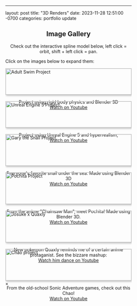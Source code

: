 ---
layout: post
title:  "3D Renders"
date:   2023-11-28 12:51:00 -0700
categories: portfolio update

<div style="text-align:center">
  <h2>Image Gallery</h2>
</div>

<center><p>Check out the interactive spline model below, left click = orbit, shift + left click = pan. </p></center>
<script type="module" src="https://unpkg.com/@splinetool/viewer@0.9.508/build/spline-viewer.js"></script>
<spline-viewer hint loading-anim-type="spinner-small-dark" url="https://prod.spline.design/Pha3-cdmZma26m3I/scene.splinecode"></spline-viewer>

<p>Click on the images below to expand them:</p>

<head>
<meta name="viewport" content="width=device-width, initial-scale=1">
<style>
* {
  box-sizing: border-box;
}

body {
  margin: 0;
  font-family: Arial;
}

/* Style the images inside the grid */
.column img {
  opacity: 0.8; 
  cursor: pointer; 
}

.column img:hover {
  opacity: 1;
}

/* Clear floats after the columns */
.row:after {
  content: "";
  display: table;
  clear: both;
}

/* The expanding image container */
.container {
  position: relative;
  display: none;
}

/* Expanding image text */
#imgtext {
  position: absolute;
  bottom: 15px;
  left: 15px;
  color: white;
  font-size: 20px;
}

/* Closable button inside the expanded image */
.closebtn {
  position: absolute;
  top: 10px;
  right: 15px;
  color: white;
  font-size: 35px;
  cursor: pointer;
}
</style>
</head>

<style>
.grid { 
  display: grid;
  grid-template-columns: repeat(auto-fill, minmax(200px, 1fr));
  grid-gap: 20px;
  align-items: start;
  }
.grid img {
  border: 1px solid #ccc;
  box-shadow: 2px 2px 6px 0px  rgba(0,0,0,0.3);
  max-width: 100%;
}
</style>
<main class="grid">
	<div class="column">
	  <img 
		src="../../../As.png" 
		alt="Adult Swim Project" 
		title="Rigid body physics project" 
		style="width:100%"
		onclick="myFunction(this);" /> 
	<center><p> Project using rigid body physics and Blender 3D<br>
	<a href="https://youtu.be/XiytOGEyof4">Watch on Youtube</a> </p></center>
	</div>
	<div class="column">
	  <img 
		src="../../../Scene_1_14.2856507.png" 
		alt="Unreal Engine 5 Project" 
		title="UE5 hyperrealism project" 
		style="width:100%"
		onclick="myFunction(this);" />
	<center><p> Project using Unreal Engine 5 and hyperrealism,<br>
	<a href="https://youtu.be/IPh1gfI_ELg">Watch on Youtube</a> </p></center>
	</div>
	<div class="column">
		<img 
		src="../../../IMG_3608.PNG" 
		alt="Gary the Snail Project" 
		title="Gary the Snail 3D Model" 
		style="width:100%"
		onclick="myFunction(this);" />
		<center><p> Everyone's favorite snail under the sea. Made using Blender 3D<br>
		<a href="https://youtu.be/AjWMDOmRDCM">Watch on Youtube</a> </p></center>
	</div>
	<div class="column">
		<img 
		src="../../../pochita.png" 
		alt="Pochita Project" 
		title="Pochita 3D model" 
		style="width:100%"
		onclick="myFunction(this);" />
		<center><p> From the anime "Chainsaw Man", meet Pochita! Made using Blender 3D.<br>
		<a href="https://youtu.be/bXE-1yHpDj0">Watch on Youtube</a> </p></center>
	</div>
	<div class="column">
		<img 
	src="../../../josuke_duck.png" 
	alt="Josuke x Quaxly" 
	title="Quaxly 3D model"
	style="width:100%"
	onclick="myFunction(this);" />
	<center><p> New pokemon Quaxly reminds me of a certain anime protaganist. See the bizzare mashup:<br>
	<a href="https://youtube.com/shorts/OrEJMWsSIxU">Watch him dance on Youtube</a> </p></center>
	</div>
	<div class="column">
		<img 
	src="../../../IMG_4289.jpg" 
	alt="Chao project" 
	title="Chao 3D model" 
	style="width:100%"
	onclick="myFunction(this);" />
	<center><p> From the old-school Sonic Adventure games, check out this Chao!<br>
	<a href="https://youtube.com/shorts/OqLNxltQJgI">Watch on Youtube</a> </p></center>
	</div>
</main>

<div class="container">
  <span onclick="this.parentElement.style.display='none'" class="closebtn">&times;</span>
  <img id="expandedImg" style="width:100%">
  <div id="imgtext"></div>
</div>

<script>
function myFunction(imgs) {
  var expandImg = document.getElementById("expandedImg");
  var imgText = document.getElementById("imgtext");
  expandImg.src = imgs.src;
  imgText.innerHTML = imgs.alt;
  expandImg.parentElement.style.display = "block";
}
</script>

<!-- <img 
	src="../../../As.png" 
	alt="Adult Swim Project" 
	title="Rigid body physics project" 
	style="width:100%"
	onclick="myFunction(this);" /> 
<center><p> Project using rigid body physics and Blender 3D<br>
<a href="https://youtu.be/IPh1gfI_ELg">Watch on Youtube</a> </p></center>

<img 
	src="../../../Scene_1_14.2856507.png" 
	alt="Unreal Engine 5 Project" 
	title="UE5 hyperrealism project" 
	style="width:100%"
	onclick="myFunction(this);" />
<center><p> Project using Unreal Engine 5 and hyperrealism,<br>
<a href="https://youtu.be/IPh1gfI_ELg">Watch on Youtube</a> </p></center>


<img 
	src="../../../IMG_3608.PNG" 
	alt="Gary the Snail Project" 
	title="Gary the Snail 3D Model" 
	style="width:100%"
	onclick="myFunction(this);" />
<center><p> Everyone's favorite snail under the sea. Made using Blender 3D<br>
<a href="https://youtu.be/IPh1gfI_ELg">Watch on Youtube</a> </p></center>

<img 
	src="../../../pochita.png" 
	alt="Pochita Project" 
	title="Pochita 3D model" 
	style="width:100%"
	onclick="myFunction(this);" />
<center><p> From the anime "Chainsaw Man", meet Pochita! Made using Blender 3D.<br>
<a href="https://youtu.be/bXE-1yHpDj0">Watch on Youtube</a> </p></center>
<center><p>Check out the interactive spline model below, left click = orbit, shift + left click = pan. </p></center>
<script type="module" src="https://unpkg.com/@splinetool/viewer@0.9.508/build/spline-viewer.js"></script>
<spline-viewer hint loading-anim-type="spinner-small-dark" url="https://prod.spline.design/Pha3-cdmZma26m3I/scene.splinecode"></spline-viewer>
<p></p>

<center><img 
	src="../../../josuke_duck.png" 
	alt="Josuke x Quaxly" 
	title="Quaxly 3D model" 
	width = "370"
	height = "600" 
	style="width:100%"
	onclick="myFunction(this);" />
<center><p> New pokemon Quaxly reminds me of a certain anime protaganist. See the bizzare mashup:<br>
<a href="https://youtu.be/IPh1gfI_ELg">Watch him dance on Youtube</a> </p></center>

<center><img 
	src="../../../IMG_4289.jpg" 
	alt="Chao project" 
	title="Chao 3D model" 
	width = "370"
	height = "600" 
	style="width:100%"
	onclick="myFunction(this);" />
<center><p> From the old-school Sonic Adventure games, check out this Chao!<br>
<a href="https://youtube.com/shorts/OqLNxltQJgI">Watch on Youtube</a> </p></center> -->
